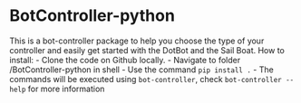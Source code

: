 # BotController-python

This is a bot-controller package to help you choose the type of your controller and easily get started with the DotBot and the Sail Boat.
How to install:
	- Clone the code on Github locally.
	- Navigate to folder /BotController-python in shell
	- Use the command `pip install .`
	- The commands will be executed using `bot-controller`, check `bot-controller --help` for more information
